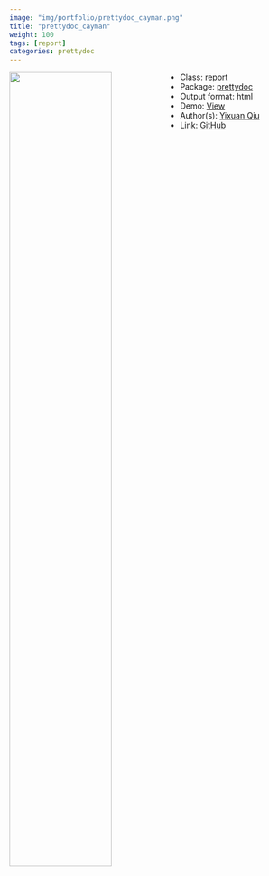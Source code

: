 ```yaml
---
image: "img/portfolio/prettydoc_cayman.png"
title: "prettydoc_cayman"
weight: 100
tags: [report]
categories: prettydoc
---
```




<!--more-->

<img class = "jf-image-shadow" src="../../img/portfolio/prettydoc_cayman.png" style="display: block; margin: auto;" width="60%"  align="left">

- Class: [report](../../tags/report)
- Package: [prettydoc](prettydoc)
- Output format: html
- Demo: [View](https://prettydoc.statr.me/cayman.html)
- Author(s): [Yixuan Qiu](https://statr.me/)
- Link: [GitHub](https://github.com/yixuan/prettydoc)


